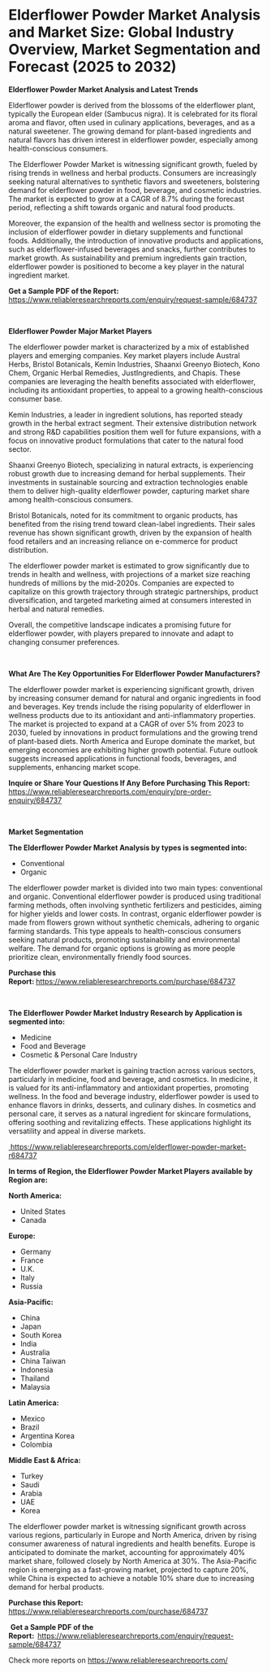 <p><h1>Elderflower Powder Market Analysis and Market Size: Global Industry Overview, Market Segmentation and Forecast (2025 to 2032)</h1></p><p><strong>Elderflower Powder Market Analysis and Latest Trends</strong></p>
<p><p>Elderflower powder is derived from the blossoms of the elderflower plant, typically the European elder (Sambucus nigra). It is celebrated for its floral aroma and flavor, often used in culinary applications, beverages, and as a natural sweetener. The growing demand for plant-based ingredients and natural flavors has driven interest in elderflower powder, especially among health-conscious consumers.</p><p>The Elderflower Powder Market is witnessing significant growth, fueled by rising trends in wellness and herbal products. Consumers are increasingly seeking natural alternatives to synthetic flavors and sweeteners, bolstering demand for elderflower powder in food, beverage, and cosmetic industries. The market is expected to grow at a CAGR of 8.7% during the forecast period, reflecting a shift towards organic and natural food products.</p><p>Moreover, the expansion of the health and wellness sector is promoting the inclusion of elderflower powder in dietary supplements and functional foods. Additionally, the introduction of innovative products and applications, such as elderflower-infused beverages and snacks, further contributes to market growth. As sustainability and premium ingredients gain traction, elderflower powder is positioned to become a key player in the natural ingredient market.</p></p>
<p><strong>Get a Sample PDF of the Report:&nbsp;</strong> <a href="https://www.reliableresearchreports.com/enquiry/request-sample/684737?utm_campaign=3131&utm_medium=2&utm_source=Github&utm_content=ia&utm_term=02042025&utm_id=elderflower-powder">https://www.reliableresearchreports.com/enquiry/request-sample/684737</a></p>
<p>&nbsp;</p>
<p><strong>Elderflower Powder Major Market Players</strong></p>
<p><p>The elderflower powder market is characterized by a mix of established players and emerging companies. Key market players include Austral Herbs, Bristol Botanicals, Kemin Industries, Shaanxi Greenyo Biotech, Kono Chem, Organic Herbal Remedies, JustIngredients, and Chapis. These companies are leveraging the health benefits associated with elderflower, including its antioxidant properties, to appeal to a growing health-conscious consumer base.</p><p>Kemin Industries, a leader in ingredient solutions, has reported steady growth in the herbal extract segment. Their extensive distribution network and strong R&D capabilities position them well for future expansions, with a focus on innovative product formulations that cater to the natural food sector.</p><p>Shaanxi Greenyo Biotech, specializing in natural extracts, is experiencing robust growth due to increasing demand for herbal supplements. Their investments in sustainable sourcing and extraction technologies enable them to deliver high-quality elderflower powder, capturing market share among health-conscious consumers.</p><p>Bristol Botanicals, noted for its commitment to organic products, has benefited from the rising trend toward clean-label ingredients. Their sales revenue has shown significant growth, driven by the expansion of health food retailers and an increasing reliance on e-commerce for product distribution.</p><p>The elderflower powder market is estimated to grow significantly due to trends in health and wellness, with projections of a market size reaching hundreds of millions by the mid-2020s. Companies are expected to capitalize on this growth trajectory through strategic partnerships, product diversification, and targeted marketing aimed at consumers interested in herbal and natural remedies. </p><p>Overall, the competitive landscape indicates a promising future for elderflower powder, with players prepared to innovate and adapt to changing consumer preferences.</p></p>
<p>&nbsp;</p>
<p><strong>What Are The Key Opportunities For Elderflower Powder Manufacturers?</strong></p>
<p><p>The elderflower powder market is experiencing significant growth, driven by increasing consumer demand for natural and organic ingredients in food and beverages. Key trends include the rising popularity of elderflower in wellness products due to its antioxidant and anti-inflammatory properties. The market is projected to expand at a CAGR of over 5% from 2023 to 2030, fueled by innovations in product formulations and the growing trend of plant-based diets. North America and Europe dominate the market, but emerging economies are exhibiting higher growth potential. Future outlook suggests increased applications in functional foods, beverages, and supplements, enhancing market scope.</p></p>
<p><strong>Inquire or Share Your Questions If Any Before Purchasing This Report:</strong> <a href="https://www.reliableresearchreports.com/enquiry/pre-order-enquiry/684737?utm_campaign=3131&utm_medium=2&utm_source=Github&utm_content=ia&utm_term=02042025&utm_id=elderflower-powder">https://www.reliableresearchreports.com/enquiry/pre-order-enquiry/684737</a></p>
<p>&nbsp;</p>
<p><strong>Market Segmentation</strong></p>
<p><strong>The Elderflower Powder Market Analysis by types is segmented into:</strong></p>
<p><ul><li>Conventional</li><li>Organic</li></ul></p>
<p><p>The elderflower powder market is divided into two main types: conventional and organic. Conventional elderflower powder is produced using traditional farming methods, often involving synthetic fertilizers and pesticides, aiming for higher yields and lower costs. In contrast, organic elderflower powder is made from flowers grown without synthetic chemicals, adhering to organic farming standards. This type appeals to health-conscious consumers seeking natural products, promoting sustainability and environmental welfare. The demand for organic options is growing as more people prioritize clean, environmentally friendly food sources.</p></p>
<p><strong>Purchase this Report:&nbsp;</strong><a href="https://www.reliableresearchreports.com/purchase/684737?utm_campaign=3131&utm_medium=2&utm_source=Github&utm_content=ia&utm_term=02042025&utm_id=elderflower-powder">https://www.reliableresearchreports.com/purchase/684737</a></p>
<p>&nbsp;</p>
<p><strong>The Elderflower Powder Market Industry Research by Application is segmented into:</strong></p>
<p><ul><li>Medicine</li><li>Food and Beverage</li><li>Cosmetic & Personal Care Industry</li></ul></p>
<p><p>The elderflower powder market is gaining traction across various sectors, particularly in medicine, food and beverage, and cosmetics. In medicine, it is valued for its anti-inflammatory and antioxidant properties, promoting wellness. In the food and beverage industry, elderflower powder is used to enhance flavors in drinks, desserts, and culinary dishes. In cosmetics and personal care, it serves as a natural ingredient for skincare formulations, offering soothing and revitalizing effects. These applications highlight its versatility and appeal in diverse markets.</p></p>
<p><a href="https://www.reliableresearchreports.com/elderflower-powder-market-r684737?utm_campaign=3131&utm_medium=2&utm_source=Github&utm_content=ia&utm_term=02042025&utm_id=elderflower-powder">&nbsp;https://www.reliableresearchreports.com/elderflower-powder-market-r684737</a></p>
<p><strong>In terms of Region, the Elderflower Powder Market Players available by Region are:</strong></p>
<p>
    <p> <strong> North America: </strong>
        <ul>
            <li>United States</li>
            <li>Canada</li>
        </ul>
        </p> 
    <p> <strong> Europe: </strong>
        <ul>
            <li>Germany</li>
            <li>France</li>
            <li>U.K.</li>
            <li>Italy</li>
            <li>Russia</li>
        </ul>
        </p> 
    <p> <strong> Asia-Pacific: </strong>
        <ul>
            <li>China</li>
            <li>Japan</li>
            <li>South Korea</li>
            <li>India</li>
            <li>Australia</li>
            <li>China Taiwan</li>
            <li>Indonesia</li>
            <li>Thailand</li>
            <li>Malaysia</li>
        </ul>
        </p> 
    <p> <strong> Latin America: </strong>
        <ul>
            <li>Mexico</li>
            <li>Brazil</li>
            <li>Argentina Korea</li>
            <li>Colombia</li>
        </ul>
        </p> 
    <p> <strong> Middle East & Africa: </strong>
        <ul>
            <li>Turkey</li>
            <li>Saudi</li>
            <li>Arabia</li>
            <li>UAE</li>
            <li>Korea</li>
        </ul>
    </p>
    </p>
<p><p>The elderflower powder market is witnessing significant growth across various regions, particularly in Europe and North America, driven by rising consumer awareness of natural ingredients and health benefits. Europe is anticipated to dominate the market, accounting for approximately 40% market share, followed closely by North America at 30%. The Asia-Pacific region is emerging as a fast-growing market, projected to capture 20%, while China is expected to achieve a notable 10% share due to increasing demand for herbal products.</p></p>
<p><strong>Purchase this Report: </strong><a href="https://www.reliableresearchreports.com/purchase/684737?utm_campaign=3131&utm_medium=2&utm_source=Github&utm_content=ia&utm_term=02042025&utm_id=elderflower-powder">https://www.reliableresearchreports.com/purchase/684737</a></p>
<p>&nbsp;<strong>Get a Sample PDF of the Report:&nbsp;&nbsp;</strong><a href="https://www.reliableresearchreports.com/enquiry/request-sample/684737?utm_campaign=3131&utm_medium=2&utm_source=Github&utm_content=ia&utm_term=02042025&utm_id=elderflower-powder">https://www.reliableresearchreports.com/enquiry/request-sample/684737</a></p>
<p><strong></strong></p>
<p>Check more reports on <a href="https://www.reliableresearchreports.com/?utm_campaign=3131&utm_medium=2&utm_source=Github&utm_content=ia&utm_term=02042025&utm_id=elderflower-powder">https://www.reliableresearchreports.com/</a></p>